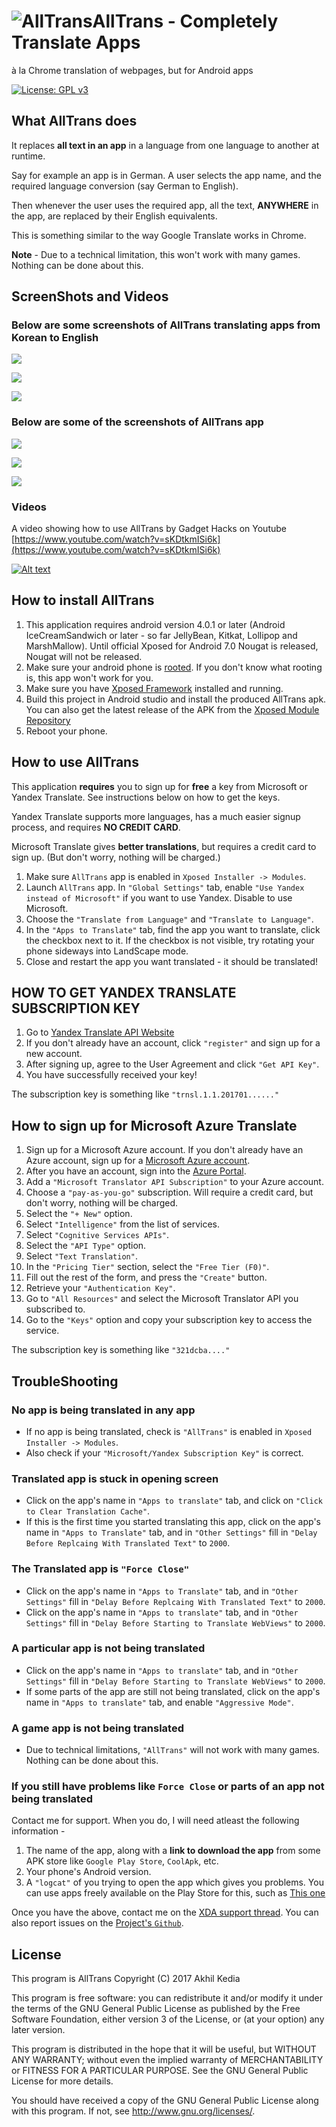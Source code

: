 # ![AllTrans](./app/src/main/res/mipmap-hdpi/ic_launcher.png)AllTrans - Completely Translate Apps

à la Chrome translation of webpages, but for Android apps

[![License: GPL v3](https://img.shields.io/badge/License-GPL%20v3-blue.svg)](http://www.gnu.org/licenses/gpl-3.0)

## What AllTrans does

It replaces **all text in an app** in a language from one language to another at runtime.

Say for example an app is in German. A user selects the app name, and the required language conversion (say German to English).

Then whenever the user uses the required app, all the text, **ANYWHERE** in the app, are replaced by their English equivalents.

This is something similar to the way Google Translate works in Chrome.

__**Note**__ - Due to a technical limitation, this won't work with many games. Nothing can be done about this.

## ScreenShots and Videos

### Below are some screenshots of AllTrans translating apps from Korean to English

![](./screenshots/Joint1S.png)

![](./screenshots/Joint2S.png)

![](./screenshots/Joint3S.png)

### Below are some of the screenshots of AllTrans app

![](./screenshots/Screen1S.png)

![](./screenshots/Screen2S.png)

![](./screenshots/Screen3S.png)

### Videos

A video showing how to use AllTrans by Gadget Hacks on Youtube [https://www.youtube.com/watch?v=sKDtkmISi6k](https://www.youtube.com/watch?v=sKDtkmISi6k)

[![Alt text](https://img.youtube.com/vi/sKDtkmISi6k/0.jpg)](https://www.youtube.com/watch?v=sKDtkmISi6k)

## How to install AllTrans

1. This application requires android version 4.0.1 or later (Android IceCreamSandwich or later - so far JellyBean, Kitkat, Lollipop and MarshMallow).
Until official Xposed for Android 7.0 Nougat is released, Nougat will not be released. 
2. Make sure your android phone is [rooted](https://en.wikipedia.org/wiki/Rooting_(Android_OS)).
If you don't know what rooting is, this app won't work for you.
3. Make sure you have [Xposed Framework](https://forum.xda-developers.com/showthread.php?t=3034811) installed and running.
4. Build this project in Android studio and install the produced AllTrans apk.
You can also get the latest release of the APK from the [Xposed Module Repository](http://repo.xposed.info/module/akhil.alltrans)
5. Reboot your phone.

## How to use AllTrans

This application __**requires**__ you to sign up for __**free**__ a key from Microsoft or Yandex Translate. See instructions below on how to get the keys.

Yandex Translate supports more languages, has a much easier signup process, and requires **NO CREDIT CARD**.

Microsoft Translate gives **better translations**, but requires a credit card to sign up. (But don't worry, nothing will be charged.)

1. Make sure `AllTrans` app is enabled in `Xposed Installer -> Modules`.
1. Launch `AllTrans` app. In `"Global Settings"` tab, enable `"Use Yandex instead of Microsoft"` if you want to use Yandex. Disable to use Microsoft.
2. Choose the `"Translate from Language"` and `"Translate to Language"`.
3. In the `"Apps to Translate"` tab, find the app you want to translate, click the checkbox next to it. If the checkbox is not visible, try rotating your phone sideways into LandScape mode.
4. Close and restart the app you want translated - it should be translated!

## HOW TO GET YANDEX TRANSLATE SUBSCRIPTION KEY

1. Go to [Yandex Translate API Website](https://tech.yandex.com/keys/get/?service=trnsl)
2. If you don't already have an account, click `"register"` and sign up for a new account.
3. After signing up, agree to the User Agreement and click `"Get API Key"`.
4. You have successfully received your key!

The subscription key is something like `"trnsl.1.1.201701......"`

## How to sign up for Microsoft Azure Translate

1. Sign up for a Microsoft Azure account.
If you don't already have an Azure account, sign up for a [Microsoft Azure account](http://azure.com).
2. After you have an account, sign into the [Azure Portal](http://portal.azure.com).
3. Add a `"Microsoft Translator API Subscription"` to your Azure account.
  1. Choose a `"pay-as-you-go"` subscription. Will require a credit card, but don't worry, nothing will be charged.
  2. Select the ﻿`"+ New"` ﻿option.
  3. Select ﻿`"Intelligence﻿"` from the list of services.
  4. Select ﻿`"Cognitive Services APIs"﻿`.
  5. Select the ﻿`"API Type"`﻿ option.
  6. ﻿Select ﻿`"Text Translation"`.
  7. In the ﻿`"Pricing Tier"`﻿ section, select the `"Free Tier (F0)"`.
  8. Fill out the rest of the form, and press the ﻿`"Create"﻿` button.
4. Retrieve your `"Authentication Key"`.
  1. Go to `"﻿All Resources"`﻿ and select the Microsoft Translator API you subscribed to.
  2. Go to the ﻿`"Keys"` ﻿option and copy your subscription key to access the service.
  
The subscription key is something like `"321dcba...."`

## TroubleShooting

### No app is being translated in any app

* If no app is being translated, check is `"AllTrans"` is enabled in `Xposed Installer -> Modules`.
* Also check if your `"Microsoft/Yandex Subscription Key"` is correct.

### Translated app is stuck in opening screen

* Click on the app's name in `"Apps to translate"` tab, and click on `"Click to Clear Translation Cache"`.
* If this is the first time you started translating this app, click on the app's name in `"Apps to Translate"` tab, and in `"Other Settings"` fill in `"Delay Before Replcaing With Translated Text"` to `2000`.

### The Translated app is `"Force Close"`

* Click on the app's name in `"Apps to Translate"` tab, and in `"Other Settings"` fill in `"Delay Before Replcaing With Translated Text"` to `2000`.
* Click on the app's name in `"Apps to translate"` tab, and in `"Other Settings"` fill in `"Delay Before Starting to Translate WebViews"` to `2000`.

### A particular app is not being translated

* Click on the app's name in `"Apps to translate"` tab, and in `"Other Settings"` fill in `"Delay Before Starting to Translate WebViews"` to `2000`.
* If some parts of the app are still not being translated, click on the app's name in `"Apps to translate"` tab, and enable `"Aggressive Mode"`.

### A game app is not being translated

* Due to technical limitations, `"AllTrans"` will not work with many games. Nothing can be done about this.

### If you still have problems like `Force Close` or parts of an app not being translated

Contact me for support. When you do, I will need atleast the following information - 

1. The name of the app, along with a **link to download the app** from some APK store like `Google Play Store`, `CoolApk`, etc.
2. Your phone's Android version.
3. A `"logcat"` of you trying to open the app which gives you problems. You can use apps freely available on the Play Store for this, such as [This one](https://play.google.com/store/apps/details?id=com.nolanlawson.logcat)

Once you have the above, contact me on the  [XDA support thread](https://forum.xda-developers.com/xposed/modules/xposed-alltrans-completely-translate-t3539878).
You can also report issues on the  [Project's `Github`](https://github.com/akhilkedia/AllTrans).

## License

This program is AllTrans
Copyright (C) 2017  Akhil Kedia

This program is free software: you can redistribute it and/or modify it under the terms of the GNU General Public License as published by the Free Software Foundation, either version 3 of the License, or (at your option) any later version.

This program is distributed in the hope that it will be useful, but WITHOUT ANY WARRANTY; without even the implied warranty of MERCHANTABILITY or FITNESS FOR A PARTICULAR PURPOSE. See the GNU General Public License for more details.

You should have received a copy of the GNU General Public License along with this program. If not, see <http://www.gnu.org/licenses/>.
